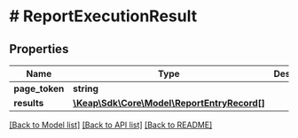 # # ReportExecutionResult

## Properties

Name | Type | Description | Notes
------------ | ------------- | ------------- | -------------
**page_token** | **string** |  | [optional]
**results** | [**\Keap\Sdk\Core\Model\ReportEntryRecord[]**](ReportEntryRecord.md) |  | [optional]

[[Back to Model list]](../../README.md#models) [[Back to API list]](../../README.md#endpoints) [[Back to README]](../../README.md)
